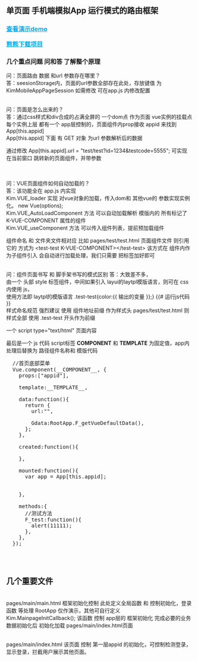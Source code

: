 <h2>单页面 手机端模拟App 运行模式的路由框架</h2>

<h3>
  <a style="color:#0ae" href="http://yima.dev.vihost.cn/web/application/kim/webapp_vue/" target="_blank">查看演示demo</a><br>

  <a style="color:#0ae" href="http://ghs.mybear.ga" target="_blank">熊熊下载项目</a>
</h3>


<h3>几个重点问题 问和答 了解整个原理</h3>
问：页面路由 数据 和url 参数存在哪里？<br>
答：seesionStorage内，页面的url参数全部存在此处，存放键值 为 KimMobileAppPageSession 如需修改 可在app.js 内修改配置<br><br>


问：页面是怎么出来的？<br>
答：通过css样式和div合成的占满全屏的 一个dom点 作为页面 vue实例的挂载点<br>
每个实例上层 都有一个 app层控制的，页面组件内prop接收 appid 来找到App[this.appid]<br>
App[this.appid] 下面 有 GET 对象 为url 参数解析后的数据<br>

通过修改 App[this.appid].url = "test/test?id=1234&testcode=5555";  可实现 在当前窗口 跳转新的页面组件，并带参数<br>
<br><br>


问：VUE页面组件如何自动加载的？<br>
答：该功能全在 app.js 内实现 <br>
Kim.VUE_loader 实现 对vue对象的加载，传入dom和 其他vue的 参数实现实例化。 new Vue(options);<br>
Kim.VUE_AutoLoadComponent 方法 可以自动加载解析 模版内的 所有标记了 K-VUE-COMPONENT 属性的组件<br>
Kim.VUE_useComponent 方法 可以传入组件列表，提前预加载组件<br>

组件命名 和 文件夹文件相对应 比如 pages/test/test.html 页面组件文件 则引用它的 方式为 &lt;test-test K-VUE-COMPONENT&gt;&lt;/test-test&gt; 该方式在 组件内作为子组件引入 会自动进行加载处理，我们只需要 把标签加好即可<br><br>


问：组件页面书写 和 脚手架书写的模式区别
答：大致差不多，<br>
由一个 头部 style 标签组件，中间如果引入 layui的laytpl模版语言，则可在 css内使用 js，<br>
使用方法即 laytpl的模版语言 .test-test{color:{{ 输出的变量 }};} {{# 运行js代码 }}<br>
样式命名规范 强烈建议 使用 组件地址前缀 作为样式头  pages/test/test.html   则样式全部 使用 .test-test 开头作为前缀<br>

一个 script type="text/html" 页面内容

最后是一个 js 代码 script标签  __COMPONENT__ 和 __TEMPLATE__ 为固定值，app内处理后替换为 路径组件名称和 模版代码
<pre>
  //首页底部菜单
  Vue.component(__COMPONENT__, {
    props:["appid"],

    template:__TEMPLATE__,

    data:function(){
      return {
        url:"",

        Gdata:RootApp.F_getVueDefaultData(),
      };
    },

    created:function(){
      
    },

    mounted:function(){
      var app = App[this.appid];


    },

    methods:{
      //测试方法
      F_test:function(){
        alert(11111);
      },
    },
  });
</pre>


<br><br>
<h2>几个重要文件</h2><br>
pages/main/main.html 框架初始化控制 此处定义全局函数 和 控制初始化，登录函数 等处理 RootApp 仅作演示，其他可自行定义<br>
Kim.MainpageInitCallback(); 该函数 控制 app层的 框架初始化 完成必要的业务数据初始化后 初始化加载 pages/main/index.html页面<br><br>


pages/main/index.html 该页面 控制 第一层appid 的初始化，可控制检测登录，显示登录，拦截用户展示其他页面。